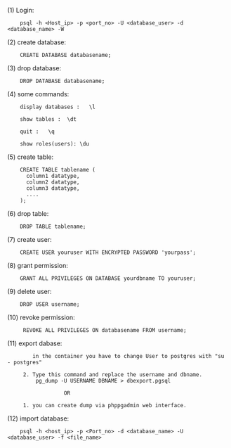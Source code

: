 ﻿

(1) Login:

```
    psql -h <Host_ip> -p <port_no> -U <database_user> -d <database_name> -W
```

(2) create database:

```
    CREATE DATABASE databasename;
```

(3) drop database:

```
    DROP DATABASE databasename;
```

(4) some commands:

```
    display databases :   \l
   
    show tables :  \dt
    
    quit :   \q
    
    show roles(users): \du
```

(5) create table:

```
    CREATE TABLE tablename (
      column1 datatype,
      column2 datatype,
      column3 datatype,
      ....
    );
```

(6) drop table:

```
    DROP TABLE tablename;
```

(7) create user:

```
    CREATE USER youruser WITH ENCRYPTED PASSWORD 'yourpass';
```

(8) grant permission:

```
    GRANT ALL PRIVILEGES ON DATABASE yourdbname TO youruser;
```

(9) delete user:

```
    DROP USER username;
```

(10) revoke permission:

```
     REVOKE ALL PRIVILEGES ON databasename FROM username;
```

(11) export dabase:

```  1. Login webhosting account via SSH.
        in the container you have to change User to postgres with "su - postgres"
        
     2. Type this command and replace the username and dbname.
         pg_dump -U USERNAME DBNAME > dbexport.pgsql
         
                  OR
                  
     1. you can create dump via phppgadmin web interface.
```

(12) import database:

```
    psql -h <host_ip> -p <Port_no> -d <database_name> -U <database_user> -f <file_name>
```
